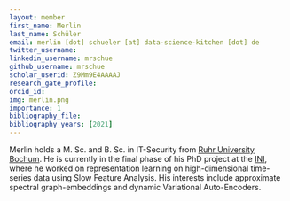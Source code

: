 ```yaml
---
layout: member
first_name: Merlin
last_name: Schüler
email: merlin [dot] schueler [at] data-science-kitchen [dot] de
twitter_username:
linkedin_username: mrschue
github_username: mrschue
scholar_userid: Z9Mm9E4AAAAJ
research_gate_profile:
orcid_id:
img: merlin.png
importance: 1
bibliography_file:
bibliography_years: [2021]
---
```


Merlin holds a M. Sc. and B. Sc. in IT-Security from <a href="https://etit.ruhr-uni-bochum.de/" target="_blank">Ruhr University Bochum</a>. He is currently in the final phase of his PhD project at the <a href="https://www.ini.rub.de/" target="_blank">INI</a>, where he worked on representation learning on high-dimensional time-series data using Slow Feature Analysis. His interests include approximate spectral graph-embeddings and dynamic Variational Auto-Encoders.	

